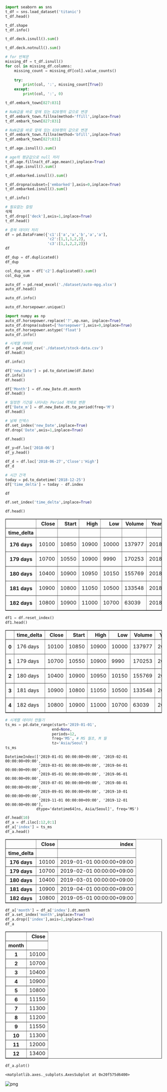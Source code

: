 ```python
import seaborn as sns
t_df = sns.load_dataset('titanic')
t_df.head()
```



```python
t_df.shape
t_df.info()
```


```python
t_df.deck.isnull().sum()
```


```python
t_df.deck.notnull().sum()
```


```python
# for 반복문
missing_df = t_df.isnull()
for col in missing_df.columns:
    missing_count = missing_df[col].value_counts()
    
    try:
        print(col, ':', missing_count[True])
    except:
        print(col, ':', 0)
```


```python
t_df.embark_town[827:831]
```


```python
# NaN값을 바로 앞에 있는 828행의 값으로 변경
t_df.embark_town.fillna(method='ffill',inplace=True)
t_df.embark_town[827:831]
```


```python
# NaN값을 바로 앞에 있는 830행의 값으로 변경
t_df.embark_town.fillna(method='bfill',inplace=True)
t_df.embark_town[827:831]
```


```python
t_df.age.isnull().sum()
```


```python
# age의 평균값으로 null 처리
t_df.age.fillna(t_df.age.mean(),inplace=True)
t_df.age.isnull().sum()
```


```python
t_df.embarked.isnull().sum()
```


```python
t_df.dropna(subset=['embarked'],axis=0,inplace=True)
t_df.embarked.isnull().sum()
```


```python
t_df.info()
```


```python
# 필요없는 칼럼 
삭제
t_df.drop(['deck'],axis=1,inplace=True)
t_df.head()
```


```python
# 중복 데이터 처리
df = pd.DataFrame({'c1':['a','a','b','a','a'],
                   'c2':[1,1,1,2,2],
                   'c3':[1,1,2,2,2]})
df
```


```python
df_dup = df.duplicated()
df_dup
```


```python
col_dup_sum = df['c2'].duplicated().sum()
col_dup_sum
```


```python
auto_df = pd.read_excel('./dataset/auto-mpg.xlsx')
auto_df.head()
```


```python
auto_df.info()
```


```python
auto_df.horsepower.unique()
```


```python
import numpy as np
auto_df.horsepower.replace('?',np.nan, inplace=True)
auto_df.dropna(subset=['horsepower'],axis=0,inplace=True)
auto_df.horsepower.astype('float')
auto_df.info()
```


```python
# 시계열 데이터
df = pd.read_csv('./dataset/stock-data.csv')
df.head()
```


```python
df.info()
```


```python
df['new_Date'] = pd.to_datetime(df.Date)
df.info()
df.head()
```


```python
df['Month'] = df.new_Date.dt.month
df.head()
```


```python
# 일정한 기간을 나타내는 Period 객체로 변환
df['Date_m'] = df.new_Date.dt.to_period(freq='M')
df.head()
```


```python
# 날짜 인덱스
df.set_index('new_Date',inplace=True)
df.drop('Date',axis=1,inplace=True)

```


```python
df.head()
```


```python
df_y=df.loc['2018-06']
df_y.head()
```


```python
df_d = df.loc['2018-06-27','Close':'High']
df_d
```


```python
# 시간 간격
today = pd.to_datetime('2018-12-25')
df['time_delta'] = today - df.index

df
```


```python
df.set_index('time_delta',inplace=True)

```


```python
df.head()
```




<div>
<style scoped>
    .dataframe tbody tr th:only-of-type {
        vertical-align: middle;
    }

    .dataframe tbody tr th {
        vertical-align: top;
    }

    .dataframe thead th {
        text-align: right;
    }
</style>
<table border="1" class="dataframe">
  <thead>
    <tr style="text-align: right;">
      <th></th>
      <th>Close</th>
      <th>Start</th>
      <th>High</th>
      <th>Low</th>
      <th>Volume</th>
      <th>Year</th>
      <th>Month</th>
      <th>Date_m</th>
    </tr>
    <tr>
      <th>time_delta</th>
      <th></th>
      <th></th>
      <th></th>
      <th></th>
      <th></th>
      <th></th>
      <th></th>
      <th></th>
    </tr>
  </thead>
  <tbody>
    <tr>
      <th>176 days</th>
      <td>10100</td>
      <td>10850</td>
      <td>10900</td>
      <td>10000</td>
      <td>137977</td>
      <td>2018</td>
      <td>7</td>
      <td>2018-07</td>
    </tr>
    <tr>
      <th>179 days</th>
      <td>10700</td>
      <td>10550</td>
      <td>10900</td>
      <td>9990</td>
      <td>170253</td>
      <td>2018</td>
      <td>6</td>
      <td>2018-06</td>
    </tr>
    <tr>
      <th>180 days</th>
      <td>10400</td>
      <td>10900</td>
      <td>10950</td>
      <td>10150</td>
      <td>155769</td>
      <td>2018</td>
      <td>6</td>
      <td>2018-06</td>
    </tr>
    <tr>
      <th>181 days</th>
      <td>10900</td>
      <td>10800</td>
      <td>11050</td>
      <td>10500</td>
      <td>133548</td>
      <td>2018</td>
      <td>6</td>
      <td>2018-06</td>
    </tr>
    <tr>
      <th>182 days</th>
      <td>10800</td>
      <td>10900</td>
      <td>11000</td>
      <td>10700</td>
      <td>63039</td>
      <td>2018</td>
      <td>6</td>
      <td>2018-06</td>
    </tr>
  </tbody>
</table>
</div>




```python
df1 = df.reset_index()
df1.head()
```




<div>
<style scoped>
    .dataframe tbody tr th:only-of-type {
        vertical-align: middle;
    }

    .dataframe tbody tr th {
        vertical-align: top;
    }

    .dataframe thead th {
        text-align: right;
    }
</style>
<table border="1" class="dataframe">
  <thead>
    <tr style="text-align: right;">
      <th></th>
      <th>time_delta</th>
      <th>Close</th>
      <th>Start</th>
      <th>High</th>
      <th>Low</th>
      <th>Volume</th>
      <th>Year</th>
      <th>Month</th>
      <th>Date_m</th>
    </tr>
  </thead>
  <tbody>
    <tr>
      <th>0</th>
      <td>176 days</td>
      <td>10100</td>
      <td>10850</td>
      <td>10900</td>
      <td>10000</td>
      <td>137977</td>
      <td>2018</td>
      <td>7</td>
      <td>2018-07</td>
    </tr>
    <tr>
      <th>1</th>
      <td>179 days</td>
      <td>10700</td>
      <td>10550</td>
      <td>10900</td>
      <td>9990</td>
      <td>170253</td>
      <td>2018</td>
      <td>6</td>
      <td>2018-06</td>
    </tr>
    <tr>
      <th>2</th>
      <td>180 days</td>
      <td>10400</td>
      <td>10900</td>
      <td>10950</td>
      <td>10150</td>
      <td>155769</td>
      <td>2018</td>
      <td>6</td>
      <td>2018-06</td>
    </tr>
    <tr>
      <th>3</th>
      <td>181 days</td>
      <td>10900</td>
      <td>10800</td>
      <td>11050</td>
      <td>10500</td>
      <td>133548</td>
      <td>2018</td>
      <td>6</td>
      <td>2018-06</td>
    </tr>
    <tr>
      <th>4</th>
      <td>182 days</td>
      <td>10800</td>
      <td>10900</td>
      <td>11000</td>
      <td>10700</td>
      <td>63039</td>
      <td>2018</td>
      <td>6</td>
      <td>2018-06</td>
    </tr>
  </tbody>
</table>
</div>




```python
# 시계열 데이터 만들기
ts_ms = pd.date_range(start='2019-01-01',
                     end=None,
                     periods=12,
                     freq='MS', # MS 월초, M 월
                     tz='Asia/Seoul')
ts_ms
```




    DatetimeIndex(['2019-01-01 00:00:00+09:00', '2019-02-01 00:00:00+09:00',
                   '2019-03-01 00:00:00+09:00', '2019-04-01 00:00:00+09:00',
                   '2019-05-01 00:00:00+09:00', '2019-06-01 00:00:00+09:00',
                   '2019-07-01 00:00:00+09:00', '2019-08-01 00:00:00+09:00',
                   '2019-09-01 00:00:00+09:00', '2019-10-01 00:00:00+09:00',
                   '2019-11-01 00:00:00+09:00', '2019-12-01 00:00:00+09:00'],
                  dtype='datetime64[ns, Asia/Seoul]', freq='MS')




```python
df.head(10)
df_a = df.iloc[:12,0:1]
df_a['index'] = ts_ms
df_a.head()
```




<div>
<style scoped>
    .dataframe tbody tr th:only-of-type {
        vertical-align: middle;
    }

    .dataframe tbody tr th {
        vertical-align: top;
    }

    .dataframe thead th {
        text-align: right;
    }
</style>
<table border="1" class="dataframe">
  <thead>
    <tr style="text-align: right;">
      <th></th>
      <th>Close</th>
      <th>index</th>
    </tr>
    <tr>
      <th>time_delta</th>
      <th></th>
      <th></th>
    </tr>
  </thead>
  <tbody>
    <tr>
      <th>176 days</th>
      <td>10100</td>
      <td>2019-01-01 00:00:00+09:00</td>
    </tr>
    <tr>
      <th>179 days</th>
      <td>10700</td>
      <td>2019-02-01 00:00:00+09:00</td>
    </tr>
    <tr>
      <th>180 days</th>
      <td>10400</td>
      <td>2019-03-01 00:00:00+09:00</td>
    </tr>
    <tr>
      <th>181 days</th>
      <td>10900</td>
      <td>2019-04-01 00:00:00+09:00</td>
    </tr>
    <tr>
      <th>182 days</th>
      <td>10800</td>
      <td>2019-05-01 00:00:00+09:00</td>
    </tr>
  </tbody>
</table>
</div>




```python
df_a['month'] = df_a['index'].dt.month
df_a.set_index('month',inplace=True)
df_a.drop(['index'],axis=1,inplace=True)
df_a
```




<div>
<style scoped>
    .dataframe tbody tr th:only-of-type {
        vertical-align: middle;
    }

    .dataframe tbody tr th {
        vertical-align: top;
    }

    .dataframe thead th {
        text-align: right;
    }
</style>
<table border="1" class="dataframe">
  <thead>
    <tr style="text-align: right;">
      <th></th>
      <th>Close</th>
    </tr>
    <tr>
      <th>month</th>
      <th></th>
    </tr>
  </thead>
  <tbody>
    <tr>
      <th>1</th>
      <td>10100</td>
    </tr>
    <tr>
      <th>2</th>
      <td>10700</td>
    </tr>
    <tr>
      <th>3</th>
      <td>10400</td>
    </tr>
    <tr>
      <th>4</th>
      <td>10900</td>
    </tr>
    <tr>
      <th>5</th>
      <td>10800</td>
    </tr>
    <tr>
      <th>6</th>
      <td>11150</td>
    </tr>
    <tr>
      <th>7</th>
      <td>11300</td>
    </tr>
    <tr>
      <th>8</th>
      <td>11200</td>
    </tr>
    <tr>
      <th>9</th>
      <td>11550</td>
    </tr>
    <tr>
      <th>10</th>
      <td>11300</td>
    </tr>
    <tr>
      <th>11</th>
      <td>12000</td>
    </tr>
    <tr>
      <th>12</th>
      <td>13400</td>
    </tr>
  </tbody>
</table>
</div>




```python
df_a.plot()
```




    <matplotlib.axes._subplots.AxesSubplot at 0x20f575d6400>




    
![png](%EC%A0%84%EC%B2%98%EB%A6%AC_guide_files/%EC%A0%84%EC%B2%98%EB%A6%AC_guide_37_1.png)
    

